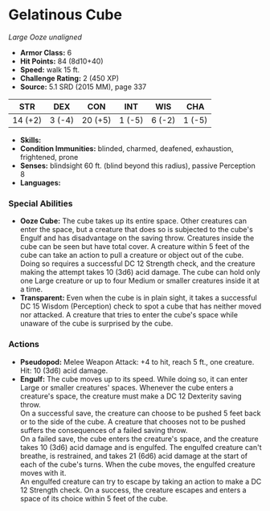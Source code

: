 # Gelatinous Cube

*Large* *Ooze* *unaligned*

- **Armor Class:** 6
- **Hit Points:** 84 (8d10+40)
- **Speed:** walk 15 ft.
- **Challenge Rating:** 2 (450 XP)
- **Source:** 5.1 SRD (2015 MM), page 337

| STR | DEX | CON | INT | WIS | CHA |
| --- | --- | --- | --- | --- | --- |
| 14 (+2) | 3 (-4) | 20 (+5) | 1 (-5) | 6 (-2) | 1 (-5) |

- **Skills:** 
- **Condition Immunities:** blinded, charmed, deafened, exhaustion, frightened, prone
- **Senses:** blindsight 60 ft. (blind beyond this radius), passive Perception 8
- **Languages:** 

### Special Abilities

- **Ooze Cube:** The cube takes up its entire space. Other creatures can enter the space, but a creature that does so is subjected to the cube's Engulf and has disadvantage on the saving throw.
Creatures inside the cube can be seen but have total cover.
A creature within 5 feet of the cube can take an action to pull a creature or object out of the cube. Doing so requires a successful DC 12 Strength check, and the creature making the attempt takes 10 (3d6) acid damage.
The cube can hold only one Large creature or up to four Medium or smaller creatures inside it at a time.
- **Transparent:** Even when the cube is in plain sight, it takes a successful DC 15 Wisdom (Perception) check to spot a cube that has neither moved nor attacked. A creature that tries to enter the cube's space while unaware of the cube is surprised by the cube.

### Actions

- **Pseudopod:** Melee Weapon Attack: +4 to hit, reach 5 ft., one creature. Hit: 10 (3d6) acid damage.
- **Engulf:** The cube moves up to its speed. While doing so, it can enter Large or smaller creatures' spaces. Whenever the cube enters a creature's space, the creature must make a DC 12 Dexterity saving throw.<br>On a successful save, the creature can choose to be pushed 5 feet back or to the side of the cube. A creature that chooses not to be pushed suffers the consequences of a failed saving throw.<br>On a failed save, the cube enters the creature's space, and the creature takes 10 (3d6) acid damage and is engulfed. The engulfed creature can't breathe, is restrained, and takes 21 (6d6) acid damage at the start of each of the cube's turns. When the cube moves, the engulfed creature moves with it.<br>An engulfed creature can try to escape by taking an action to make a DC 12 Strength check. On a success, the creature escapes and enters a space of its choice within 5 feet of the cube.


